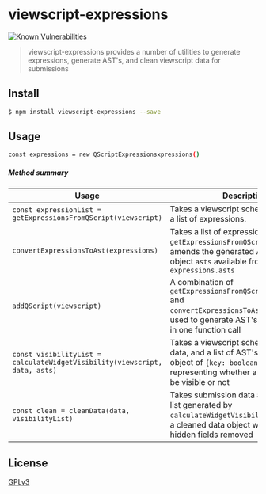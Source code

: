 # viewscript-expressions

[![Known Vulnerabilities](https://snyk.io/test/github/wmfs/viewscript/badge.svg?targetFile=packages%2Fviewscript-cleaner%2Fpackage.json)](https://snyk.io/test/github/wmfs/viewscript?targetFile=packages%2Fviewscript-doc-generator%2Fpackage.json)

> viewscript-expressions provides a number of utilities to generate expressions, generate AST's, and clean viewscript data for submissions

## <a name="install"></a>Install
```bash
$ npm install viewscript-expressions --save
```

## <a name="usage"></a>Usage
```bash
const expressions = new QScriptExpressionsxpressions()
```

##### Method summary

| Usage      | Description |
| -----------      | ----------- |
| `const expressionList = getExpressionsFromQScript(viewscript)` | Takes a viewscript schema and extracts a list of expressions. |
| `convertExpressionsToAst(expressions)`| Takes a list of expressions generated by `getExpressionsFromQScript()` and amends the generated AST's to an object `asts` available from `expressions.asts` |
| `addQScript(viewscript)` | A combination of `getExpressionsFromQScript(viewscript)` and `convertExpressionsToAst(expressions)`, used to generate AST's from viewscript in one function call |
| `const visibilityList = calculateWidgetVisibility(viewscript, data, asts)` | Takes a viewscript schema, submission data, and a list of AST's to generate an object of `{key: boolean}` values representing whether a widget should be visible or not |
| `const clean = cleanData(data, visibilityList)`| Takes submission data and a visibility list generated by `calculateWidgetVisibility` and returns a cleaned data object with values of hidden fields removed |


## <a name="license"></a>License
[GPLv3](https://github.com/wmfs/viewscript/blob/master/LICENSE)
